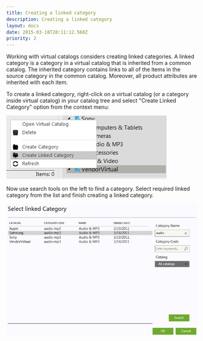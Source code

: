 ```yaml
---
title: Creating a linked category
description: Creating a linked category
layout: docs
date: 2015-03-18T20:11:12.560Z
priority: 2
---
```

Working with virtual catalogs considers creating linked categories. A linked category is a category in a virtual catalog that is inherited from a common catalog. The inherited category contains links to all of the items in the source category in the common catalog. Moreover, all product attributes are inherited with each item.

To create a linked category, right-click on a virtual catalog (or a category inside virtual catalog) in your catalog tree and select "Create Linked Category" option from the context menu:

<img src="../../../../../assets/images/docs/025-create-linked-category.png" />

Now use search tools on the left to find a category. Select required linked category from the list and finish creating a linked category.

<img src="../../../../../assets/images/docs/026-select-linked-category.PNG" />